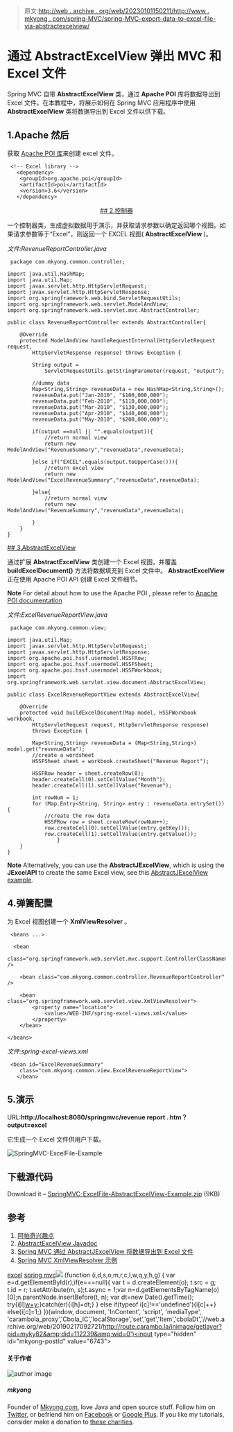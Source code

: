 > 原文:[http://web . archive . org/web/20230101150211/http://www . mkyong . com/spring-MVC/spring-MVC-export-data-to-excel-file-via-abstractexcelview/](http://web.archive.org/web/20230101150211/http://www.mkyong.com/spring-mvc/spring-mvc-export-data-to-excel-file-via-abstractexcelview/)

# 通过 AbstractExcelView 弹出 MVC 和 Excel 文件

Spring MVC 自带 **AbstractExcelView** 类，通过 **Apache POI** 库将数据导出到 Excel 文件。在本教程中，将展示如何在 Spring MVC 应用程序中使用 **AbstractExcelView** 类将数据导出到 Excel 文件以供下载。

## 1.Apache 然后

获取 [Apache POI 库](http://web.archive.org/web/20190217092721/http://poi.apache.org/)来创建 excel 文件。

```
 <!-- Excel library --> 
   <dependency>
	<groupId>org.apache.poi</groupId>
	<artifactId>poi</artifactId>
	<version>3.6</version>
   </dependency> 
```

 <ins class="adsbygoogle" style="display:block; text-align:center;" data-ad-format="fluid" data-ad-layout="in-article" data-ad-client="ca-pub-2836379775501347" data-ad-slot="6894224149">## 2.控制器

一个控制器类，生成虚拟数据用于演示，并获取请求参数以确定返回哪个视图。如果请求参数等于“Excel”，则返回一个 EXCEL 视图( **AbstractExcelView** )。

*文件:RevenueReportController.java*

```
 package com.mkyong.common.controller;

import java.util.HashMap;
import java.util.Map;
import javax.servlet.http.HttpServletRequest;
import javax.servlet.http.HttpServletResponse;
import org.springframework.web.bind.ServletRequestUtils;
import org.springframework.web.servlet.ModelAndView;
import org.springframework.web.servlet.mvc.AbstractController;

public class RevenueReportController extends AbstractController{

	@Override
	protected ModelAndView handleRequestInternal(HttpServletRequest request,
		HttpServletResponse response) throws Exception {

		String output =
			ServletRequestUtils.getStringParameter(request, "output");

		//dummy data
		Map<String,String> revenueData = new HashMap<String,String>();
		revenueData.put("Jan-2010", "$100,000,000");
		revenueData.put("Feb-2010", "$110,000,000");
		revenueData.put("Mar-2010", "$130,000,000");
		revenueData.put("Apr-2010", "$140,000,000");
		revenueData.put("May-2010", "$200,000,000");

		if(output ==null || "".equals(output)){
			//return normal view
			return new ModelAndView("RevenueSummary","revenueData",revenueData);

		}else if("EXCEL".equals(output.toUpperCase())){
			//return excel view
			return new ModelAndView("ExcelRevenueSummary","revenueData",revenueData);

		}else{
			//return normal view
			return new ModelAndView("RevenueSummary","revenueData",revenueData);

		}	
	}
} 
```

 <ins class="adsbygoogle" style="display:block" data-ad-client="ca-pub-2836379775501347" data-ad-slot="8821506761" data-ad-format="auto" data-ad-region="mkyongregion">## 3.AbstractExcelView

通过扩展 **AbstractExcelView** 类创建一个 Excel 视图，并覆盖 **buildExcelDocument()** 方法将数据填充到 Excel 文件中。 **AbstractExcelView** 正在使用 Apache POI API 创建 Excel 文件细节。

**Note**
For detail about how to use the Apache POI , please refer to [Apache POI documentation](http://web.archive.org/web/20190217092721/http://poi.apache.org/)

*文件:ExcelRevenueReportView.java*

```
 package com.mkyong.common.view;

import java.util.Map;
import javax.servlet.http.HttpServletRequest;
import javax.servlet.http.HttpServletResponse;
import org.apache.poi.hssf.usermodel.HSSFRow;
import org.apache.poi.hssf.usermodel.HSSFSheet;
import org.apache.poi.hssf.usermodel.HSSFWorkbook;
import org.springframework.web.servlet.view.document.AbstractExcelView;

public class ExcelRevenueReportView extends AbstractExcelView{

	@Override
	protected void buildExcelDocument(Map model, HSSFWorkbook workbook,
		HttpServletRequest request, HttpServletResponse response)
		throws Exception {

		Map<String,String> revenueData = (Map<String,String>) model.get("revenueData");
		//create a wordsheet
		HSSFSheet sheet = workbook.createSheet("Revenue Report");

		HSSFRow header = sheet.createRow(0);
		header.createCell(0).setCellValue("Month");
		header.createCell(1).setCellValue("Revenue");

		int rowNum = 1;
		for (Map.Entry<String, String> entry : revenueData.entrySet()) {
			//create the row data
			HSSFRow row = sheet.createRow(rowNum++);
			row.createCell(0).setCellValue(entry.getKey());
			row.createCell(1).setCellValue(entry.getValue());
                }
	}
} 
```

**Note**
Alternatively, you can use the **AbstractJExcelView**, which is using the **JExcelAPI** to create the same Excel view, see this [AbstractJExcelView example](http://web.archive.org/web/20190217092721/http://www.mkyong.com/spring-mvc/spring-mvc-export-data-to-excel-file-via-abstractjexcelview/).

## 4.弹簧配置

为 Excel 视图创建一个 **XmlViewResolver** 。

```
 <beans ...>

  <bean
  class="org.springframework.web.servlet.mvc.support.ControllerClassNameHandlerMapping" />

	<bean class="com.mkyong.common.controller.RevenueReportController" />

	<bean class="org.springframework.web.servlet.view.XmlViewResolver">
		<property name="location">
			<value>/WEB-INF/spring-excel-views.xml</value>
		</property>
	</bean>

</beans> 
```

*文件:spring-excel-views.xml*

```
 <bean id="ExcelRevenueSummary"
   	class="com.mkyong.common.view.ExcelRevenueReportView">
   </bean> 
```

## 5.演示

URL:**http://localhost:8080/springmvc/revenue report . htm？output=excel**

它生成一个 Excel 文件供用户下载。

![SpringMVC-ExcelFile-Example](../Images/de8db0e3a711c92de017fd46fff3da38.png "SpringMVC-ExcelFile-Example")

## 下载源代码

Download it – [SpringMVC-ExcelFile-AbstractExcelView-Example.zip](http://web.archive.org/web/20190217092721/http://www.mkyong.com/wp-content/uploads/2010/08/SpringMVC-ExcelFile-Example.zip) (9KB)

## 参考

1.  [阿帕奇兴趣点](http://web.archive.org/web/20190217092721/http://poi.apache.org/)
2.  [AbstractExcelView Javadoc](http://web.archive.org/web/20190217092721/http://static.springsource.org/spring/docs/2.5.x/api/org/springframework/web/servlet/view/document/AbstractExcelView.html)
3.  [Spring MVC 通过 AbstractJExcelView 将数据导出到 Excel 文件](http://web.archive.org/web/20190217092721/http://www.mkyong.com/spring-mvc/spring-mvc-export-data-to-excel-file-via-abstractjexcelview/)
4.  [Spring MVC XmlViewResolver 示例](http://web.archive.org/web/20190217092721/http://www.mkyong.com/spring-mvc/spring-mvc-xmlviewresolver-example/)

[excel](http://web.archive.org/web/20190217092721/http://www.mkyong.com/tag/excel/) [spring mvc](http://web.archive.org/web/20190217092721/http://www.mkyong.com/tag/spring-mvc/)</ins></ins>![](../Images/5237e82b67cbcec0e48f5940e2dff311.png) (function (i,d,s,o,m,r,c,l,w,q,y,h,g) { var e=d.getElementById(r);if(e===null){ var t = d.createElement(o); t.src = g; t.id = r; t.setAttribute(m, s);t.async = 1;var n=d.getElementsByTagName(o)[0];n.parentNode.insertBefore(t, n); var dt=new Date().getTime(); try{i[l][w+y](h,i[l][q+y](h)+'&amp;'+dt);}catch(er){i[h]=dt;} } else if(typeof i[c]!=='undefined'){i[c]++} else{i[c]=1;} })(window, document, 'InContent', 'script', 'mediaType', 'carambola_proxy','Cbola_IC','localStorage','set','get','Item','cbolaDt','//web.archive.org/web/20190217092721/http://route.carambo.la/inimage/getlayer?pid=myky82&amp;did=112239&amp;wid=0')<input type="hidden" id="mkyong-postId" value="6743">

#### 关于作者

![author image](../Images/9a50364b2fcc307a22aafad95379eb18.png)

##### mkyong

Founder of [Mkyong.com](http://web.archive.org/web/20190217092721/http://mkyong.com/), love Java and open source stuff. Follow him on [Twitter](http://web.archive.org/web/20190217092721/https://twitter.com/mkyong), or befriend him on [Facebook](http://web.archive.org/web/20190217092721/http://www.facebook.com/java.tutorial) or [Google Plus](http://web.archive.org/web/20190217092721/https://plus.google.com/110948163568945735692?rel=author). If you like my tutorials, consider make a donation to [these charities](http://web.archive.org/web/20190217092721/http://www.mkyong.com/blog/donate-to-charity/).